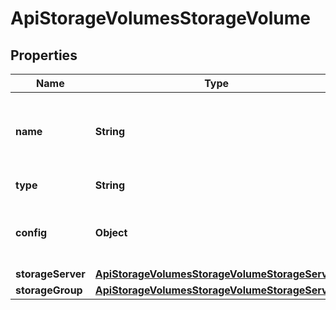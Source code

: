 

# ApiStorageVolumesStorageVolume

## Properties

Name | Type | Description | Notes
------------ | ------------- | ------------- | -------------
**name** | **String** | A unique name scoped to your account for the storage volume | 
**type** | **String** | Storage Type Code or ID | 
**config** | **Object** | Configuration object with parameters that vary by &#x60;type&#x60;. |  [optional]
**storageServer** | [**ApiStorageVolumesStorageVolumeStorageServer**](ApiStorageVolumesStorageVolumeStorageServer.md) |  | 
**storageGroup** | [**ApiStorageVolumesStorageVolumeStorageServer**](ApiStorageVolumesStorageVolumeStorageServer.md) |  | 



